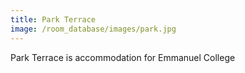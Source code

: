 ```yaml
---
title: Park Terrace
image: /room_database/images/park.jpg
---
```


Park Terrace is accommodation for Emmanuel College